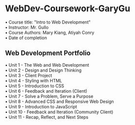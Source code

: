 # WebDev-Coursework-GaryGu
•	Course title: "Intro to Web Development"  
•	Instructor: Mr. Gullo   
•	Course Authors: Mary Kiang, Atiyah Conry  
•	Date of completion  

## Web Development Portfolio
•	Unit 1 - The Web and Web Development  
•	Unit 2 - Design and Design Thinking  
•	Unit 3 - Client Project  
•	Unit 4 - Styling with HTML  
•	Unit 5 - Introduction to CSS  
•	Unit 6 - Feedback and Iteration (Client)  
•	Unit 7 - Solve a Problem, Serve a Purpose  
•	Unit 8 - Advanced CSS and Responsive Web Design  
•	Unit 9 - Introduction to JavaScript  
•	Unit 10 - Feedback and Iteration (Community Client)  
•	Unit 11 - Recap, Reflect, and Next Steps  
